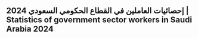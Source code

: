 ## إحصائيات العاملين في القطاع الحكومي السعودي 2024 | Statistics of government sector workers in Saudi Arabia 2024


